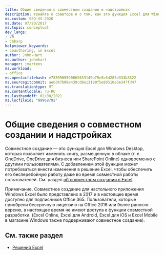 ```yaml
---
title: Общие сведения о совместном создании и надстройках
description: Узнайте о соавторе и о том, как это функция Excel для Windows Desktop, позволяющая изменять книгу, размещенную в облаке одновременно с другими пользователями.
ms.custom: SEO-VS-2020
ms.date: 07/20/2017
ms.topic: conceptual
dev_langs:
- VB
- CSharp
helpviewer_keywords:
- coauthoring, in Excel
author: John-Hart
ms.author: johnhart
manager: jmartens
ms.workload:
- office
ms.openlocfilehash: e7889965590865639149b79e8c6d285e333b3822
ms.sourcegitcommit: ae6d47b09a439cd0e13180f5e89510e3e347fd47
ms.translationtype: MT
ms.contentlocale: ru-RU
ms.lasthandoff: 02/08/2021
ms.locfileid: "99968792"
---
```

# <a name="understand-coauthoring-and-add-ins"></a>Общие сведения о совместном создании и надстройках

Совместное создание — это функция Excel для Windows Desktop, которая позволяет изменять книгу, размещенную в облаке (т. е. OneDrive, OneDrive для бизнеса или SharePoint Online) одновременно с другими пользователями. С добавлением этой функции может потребоваться внести изменения в решение Excel, чтобы обеспечить его бесперебойную работу даже во время совместной работы пользователей. См. раздел [об совместном создании в Excel](/office/vba/excel/concepts/about-coauthoring-in-excel).

Примечание. Совместное создание для настольного приложения Windows Excel было представлено в 2017 и в настоящее время доступно для подписчиков Office 365. Пользователи, которые приобрели бессрочную лицензию на Office 2016 или более раннюю версию, в настоящее время не имеют доступа к функции совместной разработки. (Excel Online, Excel для Android, Excel для iOS и Excel Mobile в магазине Windows также поддерживают совместное создание).

## <a name="see-also"></a>См. также раздел
- [Решения Excel](./excel-solutions.md)
